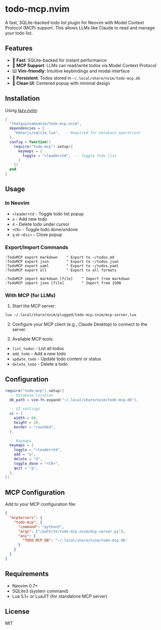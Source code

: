 # todo-mcp.nvim

A fast, SQLite-backed todo list plugin for Neovim with Model Context Protocol (MCP) support. This allows LLMs like Claude to read and manage your todo list.

## Features

- 🚀 **Fast**: SQLite-backed for instant performance
- 🤖 **MCP Support**: LLMs can read/write todos via Model Context Protocol
- ⌨️ **Vim-friendly**: Intuitive keybindings and modal interface
- 💾 **Persistent**: Todos stored in `~/.local/share/nvim/todo-mcp.db`
- 🎨 **Clean UI**: Centered popup with minimal design

## Installation

Using [lazy.nvim](https://github.com/folke/lazy.nvim):

```lua
{
  "thatguyinabeanie/todo-mcp.nvim",
  dependencies = {
    "kkharji/sqlite.lua",  -- Required for database operations
  },
  config = function()
    require("todo-mcp").setup({
      keymaps = {
        toggle = "<leader>td",  -- Toggle todo list
      }
    })
  end
}
```

## Usage

### In Neovim

- `<leader>td` - Toggle todo list popup
- `a` - Add new todo
- `d` - Delete todo under cursor  
- `<CR>` - Toggle todo done/undone
- `q` or `<Esc>` - Close popup

### Export/Import Commands

```vim
:TodoMCP export markdown    " Export to ~/todos.md
:TodoMCP export json        " Export to ~/todos.json
:TodoMCP export yaml        " Export to ~/todos.yaml
:TodoMCP export all         " Export to all formats

:TodoMCP import markdown [file]    " Import from markdown
:TodoMCP import json [file]        " Import from JSON
```

### With MCP (for LLMs)

1. Start the MCP server:
```bash
lua ~/.local/share/nvim/plugged/todo-mcp.nvim/mcp-server.lua
```

2. Configure your MCP client (e.g., Claude Desktop) to connect to the server.

3. Available MCP tools:
- `list_todos` - List all todos
- `add_todo` - Add a new todo
- `update_todo` - Update todo content or status
- `delete_todo` - Delete a todo

## Configuration

```lua
require("todo-mcp").setup({
  -- Database location
  db_path = vim.fn.expand("~/.local/share/nvim/todo-mcp.db"),
  
  -- UI settings
  ui = {
    width = 60,
    height = 20,
    border = "rounded",
  },
  
  -- Keymaps
  keymaps = {
    toggle = "<leader>td",
    add = "a",
    delete = "d", 
    toggle_done = "<CR>",
    quit = "q",
  },
})
```

## MCP Configuration

Add to your MCP configuration file:

```json
{
  "mcpServers": {
    "todo-mcp": {
      "command": "python3",
      "args": ["/path/to/todo-mcp.nvim/mcp-server.py"],
      "env": {
        "TODO_MCP_DB": "~/.local/share/nvim/todo-mcp.db"
      }
    }
  }
}
```

## Requirements

- Neovim 0.7+
- SQLite3 (system command)
- Lua 5.1+ or LuaJIT (for standalone MCP server)

## License

MIT